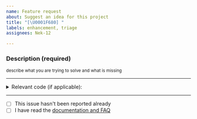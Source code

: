 ```yaml
---
name: Feature request
about: Suggest an idea for this project
title: "[\U0001F680] "
labels: enhancement, triage
assignees: Nek-12

---
```


### Description (required)
<sup>describe what you are trying to solve and what is missing</sup>

---

<details>
  <summary>Relevant code (if applicable):</summary>

```kotlin

```

</details>

---

- [ ] This issue hasn't been reported already
- [ ] I have read the [documentation and FAQ](https://opensource.respawn.pro/FlowMVI/#/faq)
